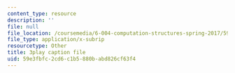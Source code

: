 ```yaml
---
content_type: resource
description: ''
file: null
file_location: /coursemedia/6-004-computation-structures-spring-2017/59e3fbfc2cd6c1b5880babd826cf63f4_pUmMZqwzZ10.srt
file_type: application/x-subrip
resourcetype: Other
title: 3play caption file
uid: 59e3fbfc-2cd6-c1b5-880b-abd826cf63f4
---
```

